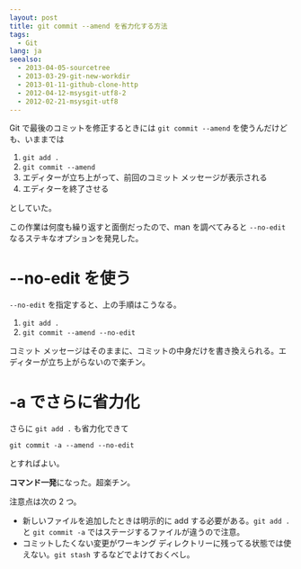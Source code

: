 ```yaml
---
layout: post
title: git commit --amend を省力化する方法
tags:
  - Git
lang: ja
seealso:
  - 2013-04-05-sourcetree
  - 2013-03-29-git-new-workdir
  - 2013-01-11-github-clone-http
  - 2012-04-12-msysgit-utf8-2
  - 2012-02-21-msysgit-utf8
---
```

Git で最後のコミットを修正するときには `git commit --amend` を使うんだけども、いままでは

  1. `git add .`
  2. `git commit --amend`
  3. エディターが立ち上がって、前回のコミット メッセージが表示される
  4. エディターを終了させる

としていた。

この作業は何度も繰り返すと面倒だったので、man を調べてみると `--no-edit` なるステキなオプションを発見した。

--no-edit を使う
================

`--no-edit` を指定すると、上の手順はこうなる。

  1. `git add .`
  2. `git commit --amend --no-edit`


コミット メッセージはそのままに、コミットの中身だけを書き換えられる。エディターが立ち上がらないので楽チン。


-a でさらに省力化
=================

さらに `git add .` も省力化できて

```
git commit -a --amend --no-edit
```

とすればよい。

**コマンド一発**になった。超楽チン。

注意点は次の 2 つ。

  * 新しいファイルを追加したときは明示的に add する必要がある。`git add .` と `git commit -a` ではステージするファイルが違うので注意。
  * コミットしたくない変更がワーキング ディレクトリーに残ってる状態では使えない。`git stash` するなどでよけておくべし。
